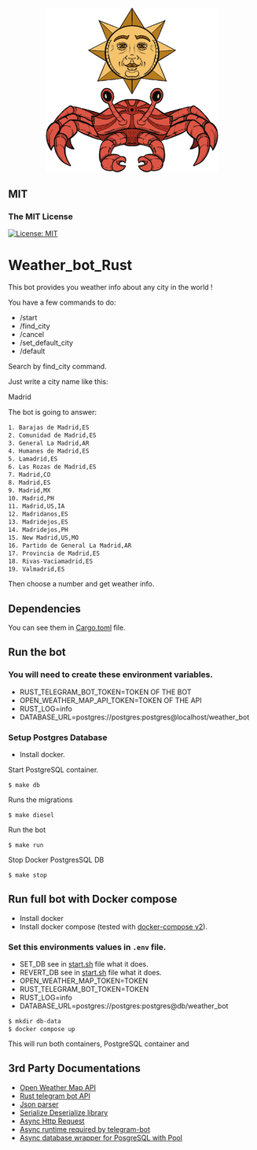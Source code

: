 <p align="center"><img src="logo.png" alt="logo" width="350px"></p>

## MIT
### The MIT License
[![License: MIT](https://img.shields.io/badge/License-MIT-yellow.svg)](https://opensource.org/licenses/MIT)



# Weather_bot_Rust

This bot provides you weather info about any city in the world !

You have a few commands to do:

- /start
- /find_city
- /cancel
- /set_default_city
- /default

Search by find_city command.

Just write a city name like this:

Madrid

The bot is going to answer:

```
1. Barajas de Madrid,ES
2. Comunidad de Madrid,ES
3. General La Madrid,AR
4. Humanes de Madrid,ES
5. Lamadrid,ES
6. Las Rozas de Madrid,ES
7. Madrid,CO
8. Madrid,ES
9. Madrid,MX
10. Madrid,PH
11. Madrid,US,IA
12. Madridanos,ES
13. Madridejos,ES
14. Madridejos,PH
15. New Madrid,US,MO
16. Partido de General La Madrid,AR
17. Provincia de Madrid,ES
18. Rivas-Vaciamadrid,ES
19. Valmadrid,ES
```
Then choose a number and get weather info.


## Dependencies

You can see them in [Cargo.toml](https://github.com/pxp9/weather_bot_rust/blob/master/Cargo.toml) file.


## Run the bot


### You will need to create these environment variables.

- RUST_TELEGRAM_BOT_TOKEN=TOKEN OF THE BOT
- OPEN_WEATHER_MAP_API_TOKEN=TOKEN OF THE API
- RUST_LOG=info
- DATABASE_URL=postgres://postgres:postgres@localhost/weather_bot

### Setup Postgres Database

- Install docker.

Start PostgreSQL container.
```
$ make db
```
Runs the migrations

```
$ make diesel
```

Run the bot

```
$ make run
```

Stop Docker PostgresSQL DB

```
$ make stop
```

## Run full bot with Docker compose 

- Install docker
- Install docker compose (tested with [docker-compose v2](https://docs.docker.com/compose/#compose-v2-and-the-new-docker-compose-command)).

### Set this environments values in `.env` file.

- SET_DB see in [start.sh](https://github.com/pxp9/weather_bot_rust/blob/master/docker/start.sh) file what it does.
- REVERT_DB see in [start.sh](https://github.com/pxp9/weather_bot_rust/blob/master/docker/start.sh) file what it does.
- OPEN_WEATHER_MAP_TOKEN=TOKEN
- RUST_TELEGRAM_BOT_TOKEN=TOKEN
- RUST_LOG=info
- DATABASE_URL=postgres://postgres:postgres@db/weather_bot

```
$ mkdir db-data
$ docker compose up
```

This will run both containers, PostgreSQL container and 
## 3rd Party Documentations

- [Open Weather Map API](https://openweathermap.org/current)
- [Rust telegram bot API](https://docs.rs/frankenstein/)
- [Json parser](https://docs.rs/serde_json/latest/serde_json/)
- [Serialize Deserialize library](https://docs.rs/serde/latest/serde/)
- [Async Http Request](https://docs.rs/reqwest/latest/reqwest/)
- [Async runtime required by telegram-bot](https://docs.rs/tokio/latest/tokio/)
- [Async database wrapper for PosgreSQL with Pool](https://docs.rs/bb8-postgres/0.7.0/bb8_postgres/)
<!---
## Future functions

The bot will send a daily message of weather info if user activate the option
-->
